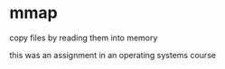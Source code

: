 # mmap

copy files by reading them into memory

this was an assignment in an operating systems course
